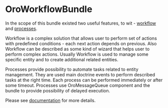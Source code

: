 OroWorkflowBundle
=================

In the scope of this bundle existed two useful features,
to wit - [workflow](./Resources/doc/reference/workflow/index.md) and
[processes](./Resources/doc/reference/processes/index.md).

Workflow is a complex solution that allows user to perform set of actions with predefined conditions -
each next action depends on previous. Also Workflow can be described as some kind of wizard that helps user
to perform complex actions. Usually Workflow is used to manage some specific entity and to create additional
related entities.

Processes provide possibility to automate tasks related to entity management. They are used main doctrine events
to perform described tasks at the right time. Each process can be performed immediately or after some timeout.
Processes use OroMessageQueue component and the bundle to provide possibility of delayed execution.

Please see [documentation](./Resources/doc/index.md) for more details.
